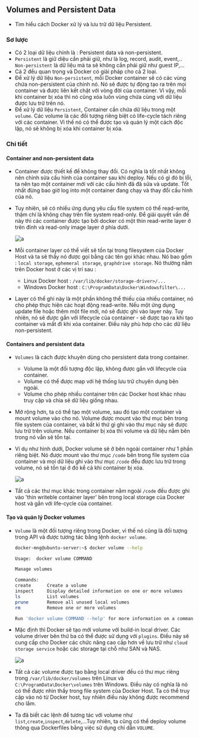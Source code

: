 ## Volumes and Persistent Data

- Tìm hiểu cách Docker xử lý và lưu trữ dữ liệu Persistent.

### Sơ lược

- Có 2 loại dữ liệu chính là : Persistent data và non-persistent.
- `Persistent` là giữ diệu cần phải giữ, như là log, record, audit, event,.. `Non-persistent` là dữ liệu mà ta sẽ không cần phải giữ như guest IP,...
- Cả 2 đều quan trọng và Docker có giải pháp cho cả 2 loại.
- Để xử lý dữ liệu `Non-persistent`, mỗi Docker container sẽ có các vùng chứa non-persistent của chính nó. Nó sẽ được tự động tạo ra trên mọi container và được liên kết chặt với vòng đời của container. Vì vậy, mỗi khi container bị xóa thì nó cũng xóa luôn vùng chứa cùng với dữ liệu được lưu trữ trên nó.
- Để xử lý dữ liệu `Persistent`, Container cần chứa dữ liệu trong một `volume`. Các volume là các đối tượng riêng biệt có life-cycle tách riêng với các container. Vì thế nó có thể được tạo và quản lý một cách độc lập, nó sẽ không bị xóa khi container bị xóa.


### Chi tiết


#### Container and non-persistent data

- Container được thiết kế để không thay đổi. Có nghĩa là tốt nhất không nên chỉnh sửa cấu hình của container sau khi deploy. Nếu có gì đó bị lỗi, ta nên tạo một container mới với các cấu hình đã đã sửa và update. Tốt nhất đừng bao giờ log into một container đang chạy và thay đổi cấu hình của nó.
- Tuy nhiên, sẽ có nhiều ứng dụng yêu cầu file system có thể read-write, thậm chí là không chạy trên file system read-only. Để giải quyết vấn đề này thì các container được tạo bởi docker có một thin read-write layer ở trên đỉnh và read-only image layer ở phía dưới.

    ![a](https://imgur.com/vHCMM2k.png)

- Mỗi container layer có thể viết sẽ tồn tại trong filesystem của Docker Host và ta sẽ thấy nó được gọi bằng các tên gọi khác nhau. Nó bao gồm : `local storage`, `ephemeral storage`, `graphdrive storage`. Nó thường nằm trên Docker host ở các vị trí sau :
    - Linux Docker host : `/var/lib/docker/storage-driver>/...`
    - Windows Docker host : `C:\ProgramData\Docker\Windowsfilter\...`

- Layer có thể ghi này là một phần không thể thiếu của nhiều container, nó cho phép thực hiện các hoạt động read-write. Nếu một ứng dụng update file hoặc thêm một file mới, nó sẽ được ghi vào layer này. Tuy nhiên, nó sẽ được gắn với lifecycle của container - sẽ được tạo ra khi tạo container và mất đi khi xóa container. Điều này phù hơp cho các dữ liệu non-persistent.

#### Containers and persistent data

- `Volumes` là cách được khuyên dùng cho persistent data trong container.
    - Volume là một đối tượng độc lập, không được gắn với lifecycle của container.
    - Volume có thể được map với hệ thống lưu trữ chuyên dụng bên ngoài.
    - Volume cho phép nhiều container trên các Docker host khác nhau truy cập và chia sẻ dữ liệu giống nhau.

- Mở rộng hơn, ta có thể tạo một volume, sau đó tạo một container và mount volume vào cho nó. Volume được mount vào thư mục bên trong file system của container, và bất kì thứ gì ghi vào thư mục này sẽ được lưu trữ trên volume. Nếu container bị xóa thì volume và dữ liệu nằm bên trong nó vẫn sẽ tồn tại.
- Ví dụ như hình dưới, Docker volume sẽ ở bên ngoài container như 1 phần riêng biệt. Nó được mount vào thư mục `/code` bên trong file system của container và mọi dữ liệu ghi vào thư mục `/code` đều được lưu trữ trong volume, nó sẽ tồn tại ở đó kể cả khi container bị xóa.
    
    ![a](https://imgur.com/4QdFzmU.png)

- Tất cả các thư mục khác trong container nằm ngoài `/code` đều được ghi vào 'thin writeble container layer' bên trong local storage của Docker host và gắn với life-cycle của container.

#### Tạo và quản lý Docker volumes

- `Volume` là một đối tượng riêng trong Docker, vì thế nó cũng là đối tượng trong API và được tương tác bằng lệnh `docker volume`.
    ```bash
    docker-mng@ubuntu-server:~$ docker volume --help

    Usage:  docker volume COMMAND

    Manage volumes

    Commands:
    create      Create a volume
    inspect     Display detailed information on one or more volumes
    ls          List volumes
    prune       Remove all unused local volumes
    rm          Remove one or more volumes

    Run 'docker volume COMMAND --help' for more information on a command.
    ```

- Mặc định thì Docker sẽ tạo mới volume với build-in local driver. Các volume driver bên thứ ba có thể được sử dụng với `plugins`. Điều này sẽ cung cấp cho Docker các chức năng cao cấp hơn về lưu trữ như `cloud storage service` hoặc các storage tại chỗ như SAN và NAS.

    ![a](https://imgur.com/cCZpYjL.png)

- Tất cả các volume được tạo bằng local driver đều có thư mục riêng trong `/var/lib/docker/volumes` trên Linux và `C:\ProgramData\Docker\volumes` trên Windows. Điều này có nghĩa là nó có thể được nhìn thấy trong file system của Docker Host. Ta có thể truy cập vào nó từ Docker host, tuy nhiên điều này không được recommend cho lắm. 

- Ta đã biết các lệnh để tương tác với volume như `list`,`create`,`inspect`,`delete`,...Tuy nhiên, ta cũng có thể deploy volume thông qua Dockerfiles bằng việc sử dụng chỉ dẫn `VOLUME`. 